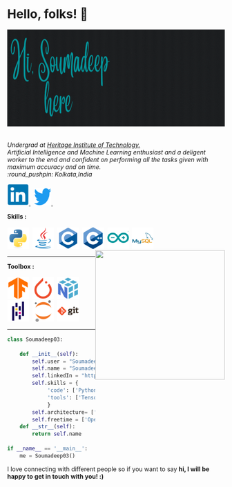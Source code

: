 # Hello, folks! 👋
<div>
<img align="centre" src="https://github.com/Soumadeep03/Soumadeep03/blob/main/Header.gif" width="1175" height="225"/>
<br>
</div>  
<br>
<div>
  <p><i>Undergrad at</i> <a href="https://github.com/larymak/Html-Css-Recap"><i>Heritage Institute of Technology.</i></a><br>
     <i>Artificial Intelligence and Machine Learning enthusiast and a deligent worker to the end and confident on performing all the tasks given with maximum accuracy and on time.<br>
    :round_pushpin: Kolkata,India</i></p>
  <p>
  <a href="https://www.linkedin.com/in/soumadeep-maji-075410224/">
    <img src="https://github.com/devicons/devicon/blob/master/icons/linkedin/linkedin-original.svg" alt="linkedin" height="50" width="50">  
  </a>&nbsp;
  <a href="https://twitter.com/Neel__19">
    <img src="https://github.com/devicons/devicon/blob/master/icons/twitter/twitter-original.svg" alt="github" height="40" width="40">
  </a>&nbsp;
</p>
  <div>
    <h><b>Skills : </b></h><br> 
    <br>
     <img src="https://github.com/devicons/devicon/blob/master/icons/python/python-original.svg" title="Python" alt="Python" width="50" height="50"/>&nbsp;
  <img src="https://github.com/devicons/devicon/blob/master/icons/java/java-original.svg" title="Java" alt="Java" width="50" height="50"/>&nbsp;
  <img src="https://github.com/devicons/devicon/blob/master/icons/c/c-original.svg" title="C" alt="C" width="50" height="50"/>&nbsp;
  <img src="https://github.com/devicons/devicon/blob/master/icons/cplusplus/cplusplus-original.svg" title="CPlusPLus" alt="CPlusPLus" width="50" height="50"/>&nbsp;
  <img src="https://github.com/devicons/devicon/blob/master/icons/arduino/arduino-original.svg" title="Arduino" alt="Arduino" width="50" height="50"/>&nbsp;
  <img src="https://github.com/devicons/devicon/blob/master/icons/mysql/mysql-original-wordmark.svg" title="MySQL"  alt="MySQL" width="50" height="50"/>&nbsp;
    <img align="right" src="https://media.giphy.com/media/PjgW1x7zKnRQdq1k3i/giphy.gif" width="300" height="300"/>
    <hr>  
    <h><b>Toolbox : </b></h><br> 
    <br>
    <img src="https://github.com/devicons/devicon/blob/master/icons/tensorflow/tensorflow-original.svg" title="Tensorflow" alt="Tensorflow" width="50"               height="50"/>&nbsp;
  <img src="https://github.com/devicons/devicon/blob/master/icons/pytorch/pytorch-original.svg" title="PyTorch" alt="PyTorch" width="50" height="50"/>&nbsp;
  <img src="https://github.com/devicons/devicon/blob/master/icons/numpy/numpy-original.svg"  title="Numpy" alt="Numpy" width="50" height="50"/>&nbsp;
  <img src="https://github.com/devicons/devicon/blob/master/icons/pandas/pandas-original.svg" title="Pandas" alt="Pandas" width="50" height="50"/>&nbsp;
  <img src="https://github.com/devicons/devicon/blob/master/icons/jupyter/jupyter-original.svg" title="Jupyter Notebook" alt="Jupyter Notebook" width="50" height="50"/>&nbsp;
  <img src="https://github.com/devicons/devicon/blob/master/icons/git/git-original-wordmark.svg" title="Git" **alt="Git" width="50" height="50"/>
  </div>
<hr>  
</div>

```python
class Soumadeep03:

    def __init__(self):
        self.user = "Soumadeep03"
        self.name = "Soumadeep Maji"
        self.linkedIn = "https://www.linkedin.com/in/soumadeep-maji-075410224/"
        self.skills = {
             'code': ['Python','Java','C','C++','Arduino'],
             'tools': ['Tensorflow','PyTorch','Numpy','Pandas','Jupyter Notebook','MySQL']
             }
        self.architecture= ['Machine Learning','Deep Learning','Neural Networks']
        self.freetime = ['Open source contribution','Reading']
    def __str__(self):
        return self.name

if __name__ == '__main__':
    me = Soumadeep03()
 ```
<h>I love connecting with different people so if you want to say <b>hi, I will be happy to get in touch with you! :)</b></h>
